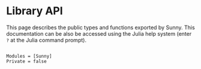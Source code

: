 # Library API

This page describes the public types and functions exported by Sunny. This documentation can be also be accessed using the Julia help system (enter `?` at the Julia command prompt).

```@index
```

```@autodocs
Modules = [Sunny]
Private = false
```


<!-- 
## Plotting

To reduce package load times, Sunny plotting functions are initially hidden, and only become available when the user explicitly executes "`using GLMakie`". It is a good idea to check that the [GLMakie](https://github.com/JuliaPlots/Makie.jl/tree/master/GLMakie) installation is working correctly (execute "`] test GLMakie`" from the Julia REPL).

```_AT_docs
plot_lattice
plot_spins
plot_bonds
plot_all_bonds
anim_integration
live_integration
live_langevin_integration
```
-->
